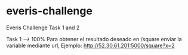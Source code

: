 # everis-challenge
Everis Challenge Task 1 and 2

Task 1 --> 100%
Para obtener el resultado deseado en /square enviar la variable mediante url, Ejemplo:
http://52.30.61.201:5000/square?x=2

